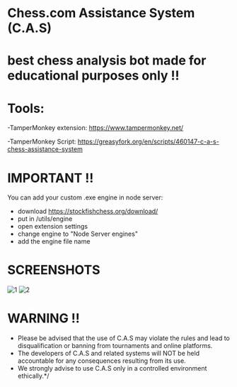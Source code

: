 # Chess.com Assistance System (C.A.S)
# best chess analysis bot made for educational purposes only !!


# Tools:
-TamperMonkey extension: https://www.tampermonkey.net/

-TamperMonkey Script: https://greasyfork.org/en/scripts/460147-c-a-s-chess-assistance-system


# IMPORTANT !!
You can add your custom .exe engine in node server:
- download https://stockfishchess.org/download/
- put in /utils/engine
- open extension settings
- change engine to "Node Server engines"
- add the engine file name

# SCREENSHOTS
![1](https://user-images.githubusercontent.com/80095684/219965567-57ced9ff-5dbe-4b4d-969c-e6c42d83c5b8.png)
![2](https://user-images.githubusercontent.com/80095684/219965566-224f8acb-38d1-4ff8-9b29-e223c1361273.png)


# WARNING !!
- Please be advised that the use of C.A.S may violate the rules and lead to disqualification or banning from tournaments and online platforms.
- The developers of C.A.S and related systems will NOT be held accountable for any consequences resulting from its use.
- We strongly advise to use C.A.S only in a controlled environment ethically.*/
